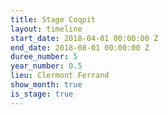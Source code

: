 ```yaml
---
title: Stage Coqpit
layout: timeline
start_date: 2018-04-01 00:00:00 Z
end_date: 2018-08-01 00:00:00 Z
duree_number: 5
year_number: 0.5
lieu: Clermont Ferrand
show_month: true
is_stage: true
---
```


